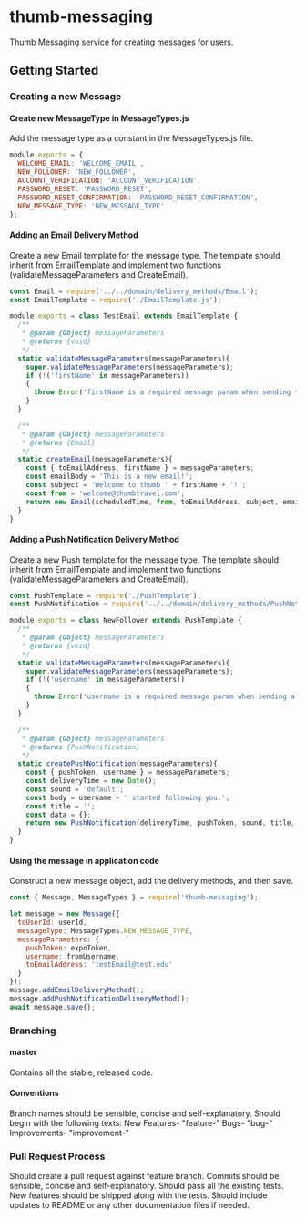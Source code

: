# thumb-messaging
Thumb Messaging service for creating messages for users.

## Getting Started

### Creating a new Message

#### Create new MessageType in MessageTypes.js
Add the message type as a constant in the MessageTypes.js file.

```JavaScript
module.exports = {
  WELCOME_EMAIL: 'WELCOME_EMAIL',
  NEW_FOLLOWER: 'NEW_FOLLOWER',
  ACCOUNT_VERIFICATION: 'ACCOUNT_VERIFICATION',
  PASSWORD_RESET: 'PASSWORD_RESET',
  PASSWORD_RESET_CONFIRMATION: 'PASSWORD_RESET_CONFIRMATION',
  NEW_MESSAGE_TYPE: 'NEW_MESSAGE_TYPE'
};
```
#### Adding an Email Delivery Method
Create a new Email template for the message type.  The template should inherit from EmailTemplate and implement 
two functions (validateMessageParameters and CreateEmail).

```JavaScript
const Email = require('../../domain/delivery_methods/Email');
const EmailTemplate = require('./EmailTemplate.js');

module.exports = class TestEmail extends EmailTemplate {
  /**
   * @param {Object} messageParameters
   * @returns {void}
   */
  static validateMessageParameters(messageParameters){
    super.validateMessageParameters(messageParameters);
    if (!('firstName' in messageParameters))
    {
      throw Error('firstName is a required message param when sending the Welcome Email.');
    }
  }

  /**
   * @param {Object} messageParameters
   * @returns {Email}
   */
  static createEmail(messageParameters){
    const { toEmailAddress, firstName } = messageParameters;
    const emailBody = 'This is a new email!'; 
    const subject = 'Welcome to thumb ' + firstName + '!';
    const from = 'welcome@thumbtravel.com';
    return new Email(scheduledTime, from, toEmailAddress, subject, emailBody);
  }
}
```

#### Adding a Push Notification Delivery Method
Create a new Push template for the message type.  The template should inherit from EmailTemplate and implement 
two functions (validateMessageParameters and CreateEmail).

```JavaScript
const PushTemplate = require('./PushTemplate');
const PushNotification = require('../../domain/delivery_methods/PushNotification');

module.exports = class NewFollower extends PushTemplate {
  /**
   * @param {Object} messageParameters
   * @returns {void}
   */
  static validateMessageParameters(messageParameters){
    super.validateMessageParameters(messageParameters);
    if (!('username' in messageParameters))
    {
      throw Error('username is a required message param when sending a new follower push notification.');
    }
  }

  /**
   * @param {Object} messageParameters
   * @returns {PushNotification}
   */
  static createPushNotification(messageParameters){
    const { pushToken, username } = messageParameters;
    const deliveryTime = new Date();
    const sound = 'default';
    const body = username + ' started following you.';
    const title = '';
    const data = {};
    return new PushNotification(deliveryTime, pushToken, sound, title, body, data);
  }
}
```

#### Using the message in application code
Construct a new message object, add the delivery methods, and then save.

```JavaScript
const { Message, MessageTypes } = require('thumb-messaging');

let message = new Message({
  toUserId: userId,
  messageType: MessageTypes.NEW_MESSAGE_TYPE,
  messageParameters: {
    pushToken: expoToken,
    username: fromUsername,
    toEmailAddress: 'testEmail@test.edu'
  }
});
message.addEmailDeliveryMethod();
message.addPushNotificationDeliveryMethod();
await message.save();
```      


### Branching

#### master
Contains all the stable, released code.

#### Conventions
Branch names should be sensible, concise and self-explanatory.
Should begin with the following texts:
New Features- "feature-"
Bugs- "bug-"
Improvements- "improvement-"

### Pull Request Process
Should create a pull request against feature branch.
Commits should be sensible, concise and self-explanatory.
Should pass all the existing tests.
New features should be shipped along with the tests.
Should include updates to README or any other documentation files if needed.
